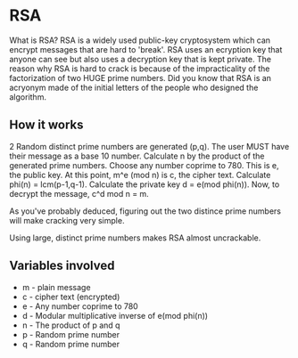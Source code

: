 # RSA

What is RSA? RSA is a widely used public-key cryptosystem which can encrypt messages that are hard to 'break'. RSA uses an ecryption key 
that anyone can see but also uses a decryption key that is kept private. The reason why RSA is hard to crack is because of the impracticality 
of the factorization of two HUGE prime numbers. Did you know that RSA is an acryonym made of the initial letters of the people who designed
the algorithm.

## How it works

2 Random distinct prime numbers are generated (p,q). The user MUST have their message as a base 10 number. Calculate n by the product of
the generated prime numbers. Choose any number coprime to 780. This is e, the public key. At this point, m^e (mod n) is c, the cipher text.
Calculate phi(n) = lcm(p-1,q-1). Calculate the private key d = e(mod phi(n)). Now, to decrypt the message, c^d mod n = m.

As you've probably deduced, figuring out the two distince prime numbers will make cracking very simple.

Using large, distinct prime numbers makes RSA almost uncrackable.

## Variables involved

- m - plain message
- c - cipher text (encrypted)
- e - Any number coprime to 780
- d - Modular multiplicative inverse of e(mod phi(n))
- n - The product of p and q
- p - Random prime number
- q - Random prime number
